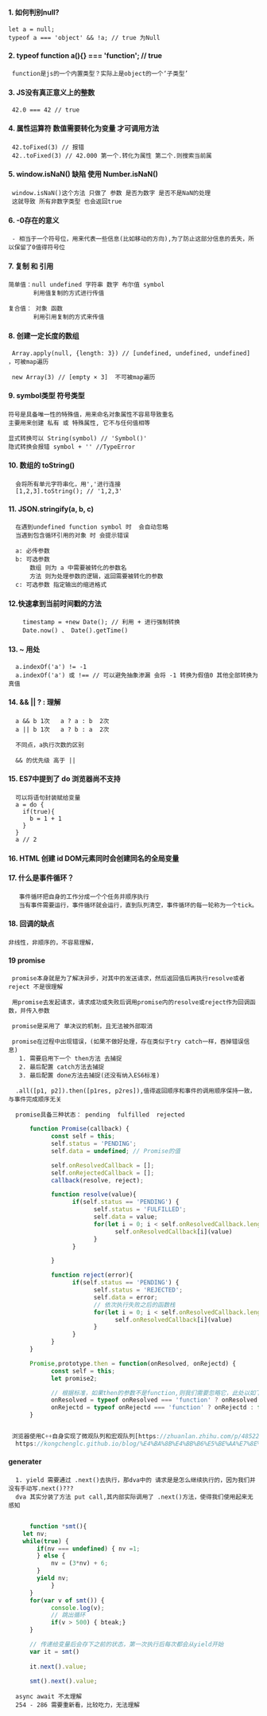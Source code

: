 #### 1. 如何判别null?
    let a = null;
    typeof a === 'object' && !a; // true 为Null

#### 2. typeof function a(){} === 'function'; // true
     function是js的一个内置类型？实际上是object的一个‘子类型’

#### 3. JS没有真正意义上的整数
     42.0 === 42 // true

#### 4. 属性运算符 数值需要转化为变量 才可调用方法
     42.toFixed(3) // 报错
     42..toFixed(3) // 42.000 第一个.转化为属性 第二个.则搜索当前属

#### 5. window.isNaN() 缺陷  使用 Number.isNaN()
     window.isNaN()这个方法 只做了 参数 是否为数字 是否不是NaN的处理
     这就导致 所有非数字类型 也会返回true

#### 6. -0存在的意义
     - 相当于一个符号位，用来代表一些信息(比如移动的方向),为了防止这部分信息的丢失，所以保留了0值得符号位

####  7. 复制 和 引用
    简单值：null undefined 字符串 数字 布尔值 symbol
           利用值复制的方式进行传值

    复合值： 对象 函数
           利用引用复制的方式来传值

#### 8. 创建一定长度的数组
     Array.apply(null, {length: 3}) // [undefined, undefined, undefined] ，可被map遍历

     new Array(3) // [empty × 3]  不可被map遍历

#### 9. symbol类型 符号类型
    符号是具备唯一性的特殊值，用来命名对象属性不容易导致重名
    主要用来创建 私有 或 特殊属性, 它不与任何值相等

    显式转换可以 String(symbol) // 'Symbol()'
    隐式转换会报错 symbol + '' //TypeError

#### 10. 数组的 toString()
      会将所有单元字符串化，用','进行连接
      [1,2,3].toString(); // '1,2,3'

#### 11. JSON.stringify(a, b, c)
      在遇到undefined function symbol 时  会自动忽略
      当遇到包含循环引用的对象 时 会提示错误

      a: 必传参数
      b: 可选参数
          数组 则为 a 中需要被转化的参数名
          方法 则为处理参数的逻辑，返回需要被转化的参数
      c: 可选参数 指定输出的缩进格式

#### 12.快速拿到当前时间戳的方法
        timestamp = +new Date(); // 利用 + 进行强制转换
        Date.now() 、 Date().getTime()

#### 13. ~ 用处
      a.indexOf('a') != -1
      a.indexOf('a') 或 !== // 可以避免抽象渗漏 会将 -1 转换为假值0 其他全部转换为真值

#### 14. &&  ||  ? : 理解
      a && b 1次   a ? a : b  2次
      a || b 1次   a ? b : a  2次

      不同点，a执行次数的区别

      && 的优先级 高于 ||

#### 15. ES7中提到了 do 浏览器尚不支持
      可以将语句封装赋给变量
      a = do {
        if(true){
          b = 1 + 1
        }
      }
      a // 2

#### 16. HTML 创建 id DOM元素同时会创建同名的全局变量

#### 17. 什么是事件循环？
       事件循环把自身的工作分成一个个任务并顺序执行
       当有事件需要运行，事件循环就会运行，直到队列清空，事件循环的每一轮称为一个tick。

#### 18. 回调的缺点
    非线性，非顺序的，不容易理解，

#### 19 promise
     promise本身就是为了解决异步，对其中的发送请求，然后返回值后再执行resolve或者reject 不是很理解
     
     用promise去发起请求，请求成功或失败后调用promise内的resolve或reject作为回调函数，并传入参数

     promise是采用了 单决议的机制，且无法被外部取消

     promise在过程中出现错误，(如果不做好处理，存在类似于try catch一样，吞掉错误信息)
       1. 需要启用下一个 then方法 去捕捉
       2. 最后配置 catch方法去捕捉
       3. 最后配置 done方法去捕捉(还没有纳入ES6标准)

      .all([p1, p2]).then([p1res, p2res]),值得返回顺序和事件的调用顺序保持一致，与事件完成顺序无关

      promise具备三种状态： pending  fulfilled  rejected

```javascript
      function Promise(callback) {
            const self = this;
            self.status = 'PENDING';
            self.data = undefined; // Promise的值

            self.onResolvedCallback = [];
            self.onRejectedCallback = [];
            callback(resolve, reject);

            function resolve(value){
                  if(self.status == 'PENDING') {
                        self.status = 'FULFILLED';
                        self.data = value;
                        for(let i = 0; i < self.onResolvedCallback.length; i++) {
                              self.onResolvedCallback[i](value)
                        }
                  }

            }

            function reject(error){
                  if(self.status == 'PENDING') {
                        self.status = 'REJECTED';
                        self.data = error;
                        // 依次执行失败之后的函数栈
                        for(let i = 0; i < self.onResolvedCallback.length; i++) {
                              self.onResolvedCallback[i](value)
                        }
                  }
            }
      }

      Promise,prototype.then = function(onResolved, onRejectd) {
            const self = this;
            let promise2;

            // 根据标准，如果then的参数不是function,则我们需要忽略它，此处以如下方式处理
            onResolved = typeof onResolved === 'function' ? onResolved : function(value){}; 
            onRejectd = typeof onRejectd === 'function' ? onRejectd : function(reason){}; 
      }


 浏览器使用C++自身实现了微观队列和宏观队列[https://zhuanlan.zhihu.com/p/48522249]
  https://kongchenglc.github.io/blog/%E4%BA%8B%E4%BB%B6%E5%BE%AA%E7%8E%AF20171026/
```


#### generater
      1. yield 需要通过 .next()去执行，那dva中的 请求是是怎么继续执行的，因为我们并没有手动写.next()???
      dva 其实分装了方法 put call,其内部实际调用了 .next()方法，使得我们使用起来无感知


```javascript

      function *smt(){
	let nv;	
	while(true) {
		if(nv === undefined) { nv =1;
		} else {
			nv = (3*nv) + 6;
		}
		yield nv; 
            }
      }
      for(var v of smt()) {
            console.log(v);
            // 跳出循环
            if(v > 500) { bteak;}
      }

      // 传递给变量后会存下之前的状态，第一次执行后每次都会从yield开始
      var it = smt()
      
      it.next().value;

      smt().next().value;

```
      async await 不太理解
      254 - 286 需要重新看，比较吃力，无法理解